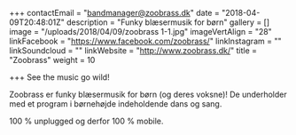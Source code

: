 +++
contactEmail = "bandmanager@zoobrass.dk"
date = "2018-04-09T20:48:01Z"
description = "Funky blæsermusik for børn"
gallery = []
image = "/uploads/2018/04/09/zoobrass 1-1.jpg"
imageVertAlign = "28"
linkFacebook = "https://www.facebook.com/zoobrass/"
linkInstagram = ""
linkSoundcloud = ""
linkWebsite = "http://www.zoobrass.dk/"
title = "Zoobrass"
weight = 10

+++
See the music go wild!

Zoobrass er funky blæsermusik for børn (og deres voksne)! De underholder med et program i børnehøjde indeholdende dans og sang.  

100 % unplugged og derfor 100 % mobile. 
